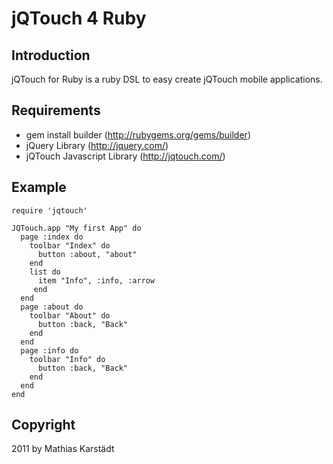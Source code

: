 jQTouch 4 Ruby
=====================

Introduction
------------

jQTouch for Ruby is a ruby DSL to easy create jQTouch mobile applications.

Requirements
------------

- gem install builder (http://rubygems.org/gems/builder)
- jQuery Library (http://jquery.com/)
- jQTouch Javascript Library (http://jqtouch.com/)

Example
-------

    require 'jqtouch'

    JQTouch.app "My first App" do
      page :index do
        toolbar "Index" do
          button :about, "about"
        end
        list do
          item "Info", :info, :arrow
         end
      end
      page :about do
        toolbar "About" do
          button :back, "Back"
        end
      end
      page :info do
        toolbar "Info" do
          button :back, "Back"
        end
      end
    end

Copyright
---------

2011 by Mathias Karstädt